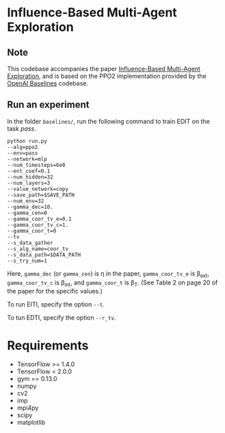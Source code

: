 
# Influence-Based Multi-Agent Exploration

## Note
 This codebase accompanies the paper [Influence-Based Multi-Agent Exploration](https://openreview.net/forum?id=BJgy96EYvr&noteId=BJgy96EYvr), 
 and is based on the PPO2 implementation provided by the [OpenAI Baselines](https://github.com/openai/baselines) codebase.

## Run an experiment 

In the folder `baselines/`, run the following command to train EDIT on the task *pass*.

```shell
python run.py
--alg=ppo2
--env=pass
--network=mlp
--num_timesteps=6e8
--ent_coef=0.1
--num_hidden=32
--num_layers=3
--value_network=copy
--save_path=$SAVE_PATH
--num_env=32
--gamma_dec=10.
--gamma_cen=0
--gamma_coor_tv_e=0.1
--gamma_coor_tv_c=1.
--gamma_coor_t=0
--tv
--s_data_gather
--s_alg_name=coor_tv
--s_data_path=$DATA_PATH
--s_try_num=1
```

Here, `gamma_dec` (or `gamma_cen`) is &eta; in the paper, `gamma_coor_tv_e` is &beta;<sub>ext</sub>, `gamma_coor_tv_c` is &beta;<sub>int</sub>, and `gamma_coor_t` is &beta;<sub>T</sub>. (See Table 2 on page 20 of the paper for the specific values.)

To run EITI, specify the option `--t`. 

To tun EDTI, specify the option `--r_tv`.

# Requirements
- TensorFlow >= 1.4.0
- TensorFlow < 2.0.0
- gym == 0.13.0
- numpy
- cv2
- imp
- mpi4py
- scipy
- matplotlib
